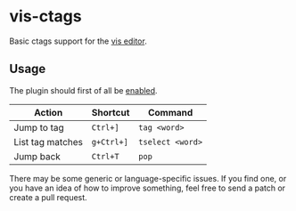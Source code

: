 # vis-ctags

Basic ctags support for the [vis editor](https://github.com/martanne/vis).

## Usage

The plugin should first of all be
[enabled](https://github.com/martanne/vis/wiki/Plugins).

| Action           | Shortcut   | Command          |
| ---------------- | ---------- | ---------------- |
| Jump to tag      | `Ctrl+]`   | `tag <word>`     |
| List tag matches | `g+Ctrl+]` | `tselect <word>` |
| Jump back        | `Ctrl+T`   | `pop`            |

There may be some generic or language-specific issues. If you find
one, or you have an idea of how to improve something, feel free to
send a patch or create a pull request.
